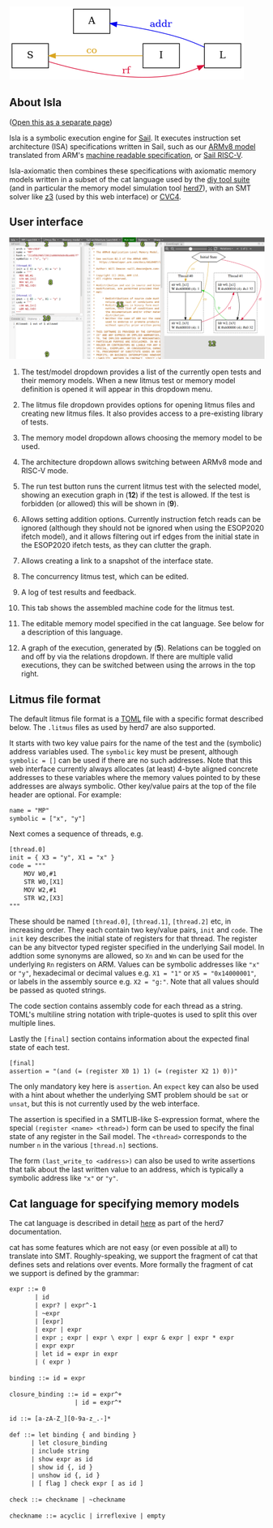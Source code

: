 ![](isla.png)

## About Isla

([Open this as a separate page](help_standalone.html))

Isla is a symbolic execution engine for
[Sail](https://www.cl.cam.ac.uk/~pes20/sail/). It executes instruction
set architecture (ISA) specifications written in Sail, such as our
[ARMv8 model](https://github.com/rems-project/sail-arm) translated
from ARM's
[machine readable specification](https://developer.arm.com/architectures/cpu-architecture/a-profile/exploration-tools),
or [Sail RISC-V](https://github.com/rems-project/sail-riscv).

Isla-axiomatic then combines these specifications with axiomatic memory models
written in a subset of the cat language used by the
[diy tool suite](http://diy.inria.fr/) (and in particular the memory model
simulation tool [herd7](http://diy.inria.fr/doc/herd.html)), with an
SMT solver like [z3](https://github.com/Z3Prover/z3) (used by this web
interface) or [CVC4](https://cvc4.github.io/).

## User interface

![Isla user interface](ui.png)

1. The test/model dropdown provides a list of the currently open tests
   and their memory models. When a new litmus test or memory model
   definition is opened it will appear in this dropdown menu.
   
2. The litmus file dropdown provides options for opening litmus files
   and creating new litmus files. It also provides access to a
   pre-existing library of tests.
   
3. The memory model dropdown allows choosing the memory model to be used.

4. The architecture dropdown allows switching between ARMv8 mode and
   RISC-V mode.
   
5. The run test button runs the current litmus test with the selected
   model, showing an execution graph in (**12**) if the test is
   allowed. If the test is forbidden (or allowed) this will be shown
   in (**9**).
   
6. Allows setting addition options. Currently instruction fetch reads
   can be ignored (although they should not be ignored when using the
   ESOP2020 ifetch model), and it allows filtering out irf edges from
   the initial state in the ESOP2020 ifetch tests, as they can clutter
   the graph.
   
7. Allows creating a link to a snapshot of the interface state.

8. The concurrency litmus test, which can be edited.

9. A log of test results and feedback.

10. This tab shows the assembled machine code for the litmus test.

11. The editable memory model specified in the cat language. See below for a
    description of this language.

12. A graph of the execution, generated by (**5**). Relations can be
    toggled on and off by via the relations dropdown. If there are
    multiple valid executions, they can be switched between using the
    arrows in the top right.
    
## Litmus file format

The default litmus file format is a
[TOML](https://github.com/toml-lang/toml) file with a specific format
described below. The `.litmus` files as used by herd7 are also
supported.

It starts with two key value pairs for the name of the test and the
(symbolic) address variables used. The `symbolic` key must be present,
although `symbolic = []` can be used if there are no such
addresses. Note that this web interface currently always allocates (at
least) 4-byte aligned concrete addresses to these variables where the
memory values pointed to by these addresses are always symbolic. Other
key/value pairs at the top of the file header are optional. For
example:

```
name = "MP"
symbolic = ["x", "y"]
```

Next comes a sequence of threads, e.g.

```
[thread.0]
init = { X3 = "y", X1 = "x" }
code = """
	MOV W0,#1
	STR W0,[X1]
	MOV W2,#1
	STR W2,[X3]
"""
```

These should be named `[thread.0]`, `[thread.1]`, `[thread.2]` etc, in
increasing order. They each contain two key/value pairs, `init` and
`code`. The `init` key describes the initial state of registers for
that thread. The register can be any bitvector typed register
specified in the underlying Sail model. In addtion some synonyms are
allowed, so `Xn` and `Wn` can be used for the underlying `Rn`
registers on ARM. Values can be symbolic addresses like `"x"` or
`"y"`, hexadecimal or decimal values e.g. `X1 = "1"` or `X5 =
"0x14000001"`, or labels in the assembly source e.g. `X2 = "g:"`. Note
that all values should be passed as quoted strings.

The code section contains assembly code for each thread as a
string. TOML's multiline string notation with triple-quotes is used to
split this over multiple lines.

Lastly the `[final]` section contains information about the expected
final state of each test.

```
[final]
assertion = "(and (= (register X0 1) 1) (= (register X2 1) 0))"
```

The only mandatory key here is `assertion`. An `expect` key can also
be used with a hint about whether the underlying SMT problem should be
`sat` or `unsat`, but this is not currently used by the web interface.

The assertion is specified in a SMTLIB-like S-expression format, where
the special `(register <name> <thread>)` form can be used to specify
the final state of any register in the Sail model. The `<thread>`
corresponds to the number `n` in the various `[thread.n]` sections.

The form `(last_write_to <address>)` can also be used to write
assertions that talk about the last written value to an address, which
is typically a symbolic address like `"x"` or `"y"`.
   
## Cat language for specifying memory models

The cat language is described in detail
[here](http://diy.inria.fr/doc/herd.html#herd%3Alanguage) as part of
the herd7 documentation.

cat has some features which are not easy (or even possible at all) to
translate into SMT. Roughly-speaking, we support the fragment of cat
that defines sets and relations over events. More formally the
fragment of cat we support is defined by the grammar:

```
expr ::= 0
       | id
       | expr? | expr^-1
       | ~expr
       | [expr]
       | expr | expr
       | expr ; expr | expr \ expr | expr & expr | expr * expr
       | expr expr
       | let id = expr in expr
       | ( expr )

binding ::= id = expr

closure_binding ::= id = expr^+
                  | id = expr^*

id ::= [a-zA-Z_][0-9a-z_.-]*

def ::= let binding { and binding }
      | let closure_binding
      | include string
      | show expr as id
      | show id {, id }
      | unshow id {, id }
      | [ flag ] check expr [ as id ]

check ::= checkname | ~checkname

checkname ::= acyclic | irreflexive | empty
```
